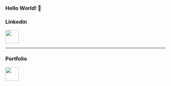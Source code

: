 <!-- ### Hi there 👋 -->
### Hello World! 👋

<h3>Linkedin</h3>
<a target="_blank" href="https://www.linkedin.com/in/dakshak/"><img src="https://img.icons8.com/fluent/144/000000/linkedin.png" width="42"/></a>

___

<h3>Portfolio</h3>
<a href="https://dakshaknagrale.in/" target="_blank"><img src="https://img.icons8.com/fluent/96/000000/web-design.png" width="42"/></a>


<!--
**iamdakshak/iamdakshak** is a ✨ _special_ ✨ repository because its `README.md` (this file) appears on your GitHub profile.

Here are some ideas to get you started:

- 🔭 I’m currently working on ...
- 🌱 I’m currently learning ...
- 👯 I’m looking to collaborate on ...
- 🤔 I’m looking for help with ...
- 💬 Ask me about ...
- 📫 How to reach me: ...
- 😄 Pronouns: ...
- ⚡ Fun fact: ...
-->
